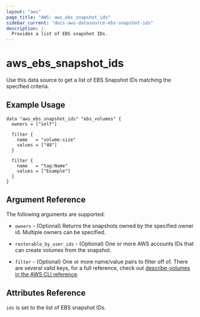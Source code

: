 ```yaml
---
layout: "aws"
page_title: "AWS: aws_ebs_snapshot_ids"
sidebar_current: "docs-aws-datasource-ebs-snapshot-ids"
description: |-
  Provides a list of EBS snapshot IDs.
---
```


# aws\_ebs\_snapshot\_ids

Use this data source to get a list of EBS Snapshot IDs matching the specified
criteria.

## Example Usage

```hcl
data "aws_ebs_snapshot_ids" "ebs_volumes" {
  owners = ["self"]

  filter {
    name   = "volume-size"
    values = ["40"]
  }

  filter {
    name   = "tag:Name"
    values = ["Example"]
  }
}
```

## Argument Reference

The following arguments are supported:

* `owners` - (Optional) Returns the snapshots owned by the specified owner id. Multiple owners can be specified.

* `restorable_by_user_ids` - (Optional) One or more AWS accounts IDs that can create volumes from the snapshot.

* `filter` - (Optional) One or more name/value pairs to filter off of. There are
several valid keys, for a full reference, check out
[describe-volumes in the AWS CLI reference][1].

## Attributes Reference

`ids` is set to the list of EBS snapshot IDs.

[1]: http://docs.aws.amazon.com/cli/latest/reference/ec2/describe-snapshots.html

